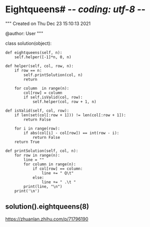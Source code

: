 # Eightqueens# -*- coding: utf-8 -*-
"""
Created on Thu Dec 23 15:10:13 2021

@author: User
"""

class solution(object):

    def eightqueens(self, n): 
        self.helper([-1]*n, 0, n)

    def helper(self, col, row, n):  
        if row == n:
            self.printSolution(col, n)      
            return

        for column  in range(n):
            col[row] = column         
            if self.isValid(col, row):
                self.helper(col, row + 1, n)

    def isValid(self, col, row):
        if len(set(col[:row + 1])) != len(col[:row + 1]):   
            return False
        
        for i in range(row):           
            if abs(col[i] - col[row]) == int(row - i):  
                return False
        return True

    def printSolution(self, col, n):
        for row in range(n):
            line = ""
            for column in range(n):
                if col[row] == column:
                    line += " Q\t"
                else:
                    line += " .\t "
            print(line, "\n")
        print('\n')
        
solution().eightqueens(8)
----------------------------------
https://zhuanlan.zhihu.com/p/71796190
